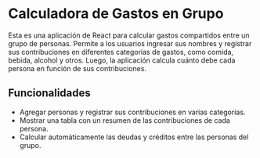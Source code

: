 # Calculadora de Gastos en Grupo

Esta es una aplicación de React para calcular gastos compartidos entre un grupo de personas. Permite a los usuarios ingresar sus nombres y registrar sus contribuciones en diferentes categorías de gastos, como comida, bebida, alcohol y otros. Luego, la aplicación calcula cuánto debe cada persona en función de sus contribuciones.

## Funcionalidades

- Agregar personas y registrar sus contribuciones en varias categorías.
- Mostrar una tabla con un resumen de las contribuciones de cada persona.
- Calcular automáticamente las deudas y créditos entre las personas del grupo.
